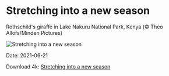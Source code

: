 # Stretching into a new season

Rothschild's giraffe in Lake Nakuru National Park, Kenya (© Theo Allofs/Minden Pictures)

![Stretching into a new season](https://bing.com/th?id=OHR.RothschildGiraffe_EN-US4621962761_UHD.jpg&rf=LaDigue_UHD.jpg&pid=hp&w=1024&h=576)

Date: 2021-06-21

Download 4k: [Stretching into a new season](https://bing.com/th?id=OHR.RothschildGiraffe_EN-US4621962761_UHD.jpg&rf=LaDigue_UHD.jpg&pid=hp&w=3840&h=2160)

